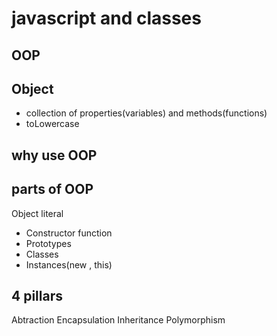 # javascript and classes


## OOP

## Object
- collection of properties(variables) and methods(functions)
- toLowercase

## why use OOP 

## parts of OOP
Object literal

- Constructor function
- Prototypes
- Classes
- Instances(new , this)


## 4 pillars
Abtraction
Encapsulation
Inheritance
Polymorphism